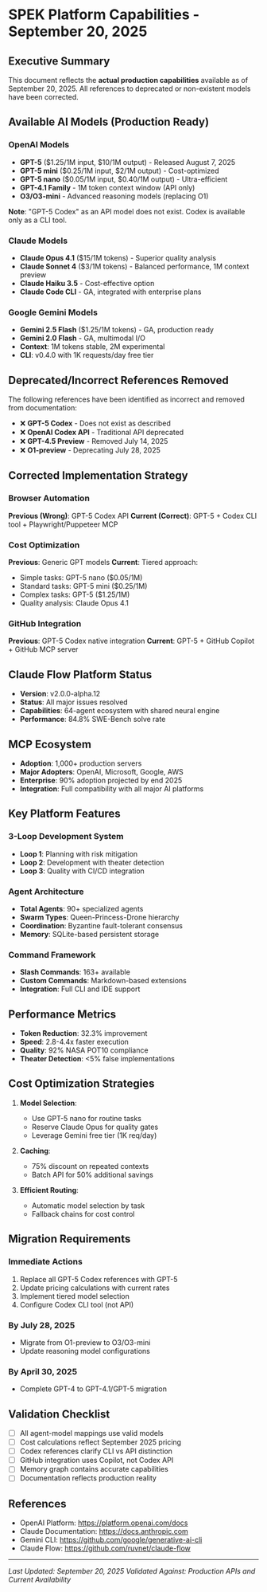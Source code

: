 # SPEK Platform Capabilities - September 20, 2025

## Executive Summary

This document reflects the **actual production capabilities** available as of September 20, 2025. All references to deprecated or non-existent models have been corrected.

## Available AI Models (Production Ready)

### OpenAI Models
- **GPT-5** ($1.25/1M input, $10/1M output) - Released August 7, 2025
- **GPT-5 mini** ($0.25/1M input, $2/1M output) - Cost-optimized
- **GPT-5 nano** ($0.05/1M input, $0.40/1M output) - Ultra-efficient
- **GPT-4.1 Family** - 1M token context window (API only)
- **O3/O3-mini** - Advanced reasoning models (replacing O1)

**Note**: "GPT-5 Codex" as an API model does not exist. Codex is available only as a CLI tool.

### Claude Models
- **Claude Opus 4.1** ($15/1M tokens) - Superior quality analysis
- **Claude Sonnet 4** ($3/1M tokens) - Balanced performance, 1M context preview
- **Claude Haiku 3.5** - Cost-effective option
- **Claude Code CLI** - GA, integrated with enterprise plans

### Google Gemini Models
- **Gemini 2.5 Flash** ($1.25/1M tokens) - GA, production ready
- **Gemini 2.0 Flash** - GA, multimodal I/O
- **Context**: 1M tokens stable, 2M experimental
- **CLI**: v0.4.0 with 1K requests/day free tier

## Deprecated/Incorrect References Removed

The following references have been identified as incorrect and removed from documentation:
- ❌ **GPT-5 Codex** - Does not exist as described
- ❌ **OpenAI Codex API** - Traditional API deprecated
- ❌ **GPT-4.5 Preview** - Removed July 14, 2025
- ❌ **O1-preview** - Deprecating July 28, 2025

## Corrected Implementation Strategy

### Browser Automation
**Previous (Wrong)**: GPT-5 Codex API
**Current (Correct)**: GPT-5 + Codex CLI tool + Playwright/Puppeteer MCP

### Cost Optimization
**Previous**: Generic GPT models
**Current**: Tiered approach:
- Simple tasks: GPT-5 nano ($0.05/1M)
- Standard tasks: GPT-5 mini ($0.25/1M)
- Complex tasks: GPT-5 ($1.25/1M)
- Quality analysis: Claude Opus 4.1

### GitHub Integration
**Previous**: GPT-5 Codex native integration
**Current**: GPT-5 + GitHub Copilot + GitHub MCP server

## Claude Flow Platform Status

- **Version**: v2.0.0-alpha.12
- **Status**: All major issues resolved
- **Capabilities**: 64-agent ecosystem with shared neural engine
- **Performance**: 84.8% SWE-Bench solve rate

## MCP Ecosystem

- **Adoption**: 1,000+ production servers
- **Major Adopters**: OpenAI, Microsoft, Google, AWS
- **Enterprise**: 90% adoption projected by end 2025
- **Integration**: Full compatibility with all major AI platforms

## Key Platform Features

### 3-Loop Development System
- **Loop 1**: Planning with risk mitigation
- **Loop 2**: Development with theater detection
- **Loop 3**: Quality with CI/CD integration

### Agent Architecture
- **Total Agents**: 90+ specialized agents
- **Swarm Types**: Queen-Princess-Drone hierarchy
- **Coordination**: Byzantine fault-tolerant consensus
- **Memory**: SQLite-based persistent storage

### Command Framework
- **Slash Commands**: 163+ available
- **Custom Commands**: Markdown-based extensions
- **Integration**: Full CLI and IDE support

## Performance Metrics

- **Token Reduction**: 32.3% improvement
- **Speed**: 2.8-4.4x faster execution
- **Quality**: 92% NASA POT10 compliance
- **Theater Detection**: <5% false implementations

## Cost Optimization Strategies

1. **Model Selection**:
   - Use GPT-5 nano for routine tasks
   - Reserve Claude Opus for quality gates
   - Leverage Gemini free tier (1K req/day)

2. **Caching**:
   - 75% discount on repeated contexts
   - Batch API for 50% additional savings

3. **Efficient Routing**:
   - Automatic model selection by task
   - Fallback chains for cost control

## Migration Requirements

### Immediate Actions
1. Replace all GPT-5 Codex references with GPT-5
2. Update pricing calculations with current rates
3. Implement tiered model selection
4. Configure Codex CLI tool (not API)

### By July 28, 2025
- Migrate from O1-preview to O3/O3-mini
- Update reasoning model configurations

### By April 30, 2025
- Complete GPT-4 to GPT-4.1/GPT-5 migration

## Validation Checklist

- [ ] All agent-model mappings use valid models
- [ ] Cost calculations reflect September 2025 pricing
- [ ] Codex references clarify CLI vs API distinction
- [ ] GitHub integration uses Copilot, not Codex API
- [ ] Memory graph contains accurate capabilities
- [ ] Documentation reflects production reality

## References

- OpenAI Platform: https://platform.openai.com/docs
- Claude Documentation: https://docs.anthropic.com
- Gemini CLI: https://github.com/google/generative-ai-cli
- Claude Flow: https://github.com/ruvnet/claude-flow

---

*Last Updated: September 20, 2025*
*Validated Against: Production APIs and Current Availability*